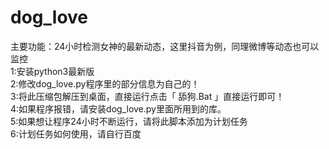 # dog_love
主要功能：24小时检测女神的最新动态，这里抖音为例，同理微博等动态也可以监控  
1:安装python3最新版  
2:修改dog_love.py程序里的部分信息为自己的！  
3:将此压缩包解压到桌面，直接运行点击「 舔狗.Bat 」直接运行即可！  
4:如果程序报错，请安装dog_love.py里面所用到的库。  
5:如果想让程序24小时不断运行，请将此脚本添加为计划任务  
6:计划任务如何使用，请自行百度
